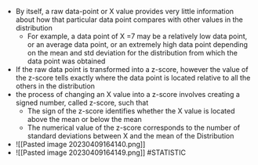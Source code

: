 - By itself, a raw data-point or X value provides very little information about how that particular data point compares with other values in the distribution
	- For example, a data point of X =7 may be a relatively low data point, or an average data point, or an extremely high data point depending on the mean and std deviation for the distribution from which the data point was obtained
- If the raw data point is transformed into a z-score, however the value of the z-score tells exactly where the data point is located relative to all the others in the distribution
- the process of changing an X value into a z-score involves creating a signed number, called z-score, such that
	- The sign of the z-score identifies whether the X value is located above the mean or below the mean
	- The numerical value of the z-score corresponds to the number of standard deviations between X and the mean of the Distribution 
- ![[Pasted image 20230409164140.png]]
- ![[Pasted image 20230409164149.png]]
 #STATISTIC 